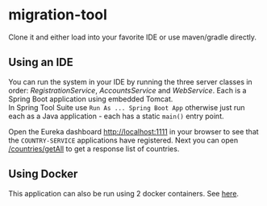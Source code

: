 # migration-tool

Clone it and either load into your favorite IDE or use maven/gradle directly.

## Using an IDE

You can run the system in your IDE by running the three server classes in order: _RegistrationService_, _AccountsService_ and _WebService_.  Each is a Spring Boot application using embedded Tomcat.  
In Spring Tool Suite use `Run As ... Spring Boot App` otherwise just run each as a Java application - each has a static `main()` entry point.

Open the Eureka dashboard [http://localhost:1111](http://localhost:1111) in your browser to see that the `COUNTRY-SERVICE` applications have registered. Next you can open [/countries/getAll](http://localhost:2222/countries/getAll) to get a response list of countries.

## Using Docker

This application can also be run using 2 docker containers. See [here](use-docker.md).

